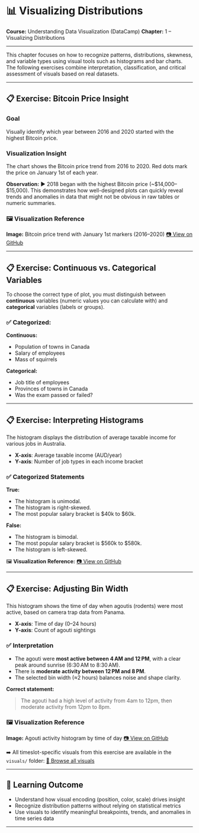 # 📊 Visualizing Distributions

**Course:** Understanding Data Visualization (DataCamp)
**Chapter:** 1 – Visualizing Distributions

---

This chapter focuses on how to recognize patterns, distributions, skewness, and variable types using visual tools such as histograms and bar charts. The following exercises combine interpretation, classification, and critical assessment of visuals based on real datasets.

---

## 📋 Exercise: Bitcoin Price Insight

### Goal

Visually identify which year between 2016 and 2020 started with the highest Bitcoin price.

### Visualization Insight

The chart shows the Bitcoin price trend from 2016 to 2020. Red dots mark the price on January 1st of each year.

**Observation:**
▶️ 2018 began with the highest Bitcoin price (\~\$14,000–\$15,000).
This demonstrates how well-designed plots can quickly reveal trends and anomalies in data that might not be obvious in raw tables or numeric summaries.

### 🖼️ Visualization Reference

**Image:** Bitcoin price trend with January 1st markers (2016–2020)
[📷 View on GitHub](https://github.com/VibeHarboe/Understanding-Data-Visualization/blob/7c1df77eb232399255092be0925880064fac201b/visuals/1.%20Motivating-visualization.png)

---

## 📋 Exercise: Continuous vs. Categorical Variables

To choose the correct type of plot, you must distinguish between **continuous** variables (numeric values you can calculate with) and **categorical** variables (labels or groups).

### ✅ Categorized:

**Continuous:**

* Population of towns in Canada
* Salary of employees
* Mass of squirrels

**Categorical:**

* Job title of employees
* Provinces of towns in Canada
* Was the exam passed or failed?

---

## 📋 Exercise: Interpreting Histograms

The histogram displays the distribution of average taxable income for various jobs in Australia.

* **X-axis**: Average taxable income (AUD/year)
* **Y-axis**: Number of job types in each income bracket

### ✅ Categorized Statements

**True:**

* The histogram is unimodal.
* The histogram is right-skewed.
* The most popular salary bracket is \$40k to \$60k.

**False:**

* The histogram is bimodal.
* The most popular salary bracket is \$560k to \$580k.
* The histogram is left-skewed.

🖼️ **Visualization Reference:**
[📷 View on GitHub](https://github.com/VibeHarboe/Understanding-Data-Visualization/blob/26e784e805727f0ff945bac19e94af701418ae61/visuals/Interpreting%20histograms.png)

---

## 📋 Exercise: Adjusting Bin Width

This histogram shows the time of day when agoutis (rodents) were most active, based on camera trap data from Panama.

* **X-axis**: Time of day (0–24 hours)
* **Y-axis**: Count of agouti sightings

### ✅ Interpretation

* The agouti were **most active between 4 AM and 12 PM**, with a clear peak around sunrise (6:30 AM to 8:30 AM).
* There is **moderate activity between 12 PM and 8 PM**.
* The selected bin width (≈2 hours) balances noise and shape clarity.

**Correct statement:**

> The agouti had a high level of activity from 4am to 12pm, then moderate activity from 12pm to 8pm.

### 🖼️ Visualization Reference

**Image:** Agouti activity histogram by time of day
[📷 View on GitHub](https://github.com/VibeHarboe/Understanding-Data-Visualization/blob/26e784e805727f0ff945bac19e94af701418ae61/visuals/Adjusting%20bin%20width/2%20hours_Adjusting%20bin%20width.PNG)

➡️ All timeslot-specific visuals from this exercise are available in the `visuals/` folder:
[📁 Browse all visuals](https://github.com/VibeHarboe/Understanding-Data-Visualization/tree/6ec4f260cdac9dad7b16a937961550719ca82fb7/visuals/Adjusting%20bin%20width)

---

## 🧠 Learning Outcome

* Understand how visual encoding (position, color, scale) drives insight
* Recognize distribution patterns without relying on statistical metrics
* Use visuals to identify meaningful breakpoints, trends, and anomalies in time series data

---

